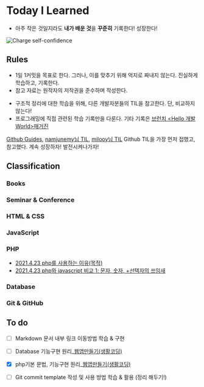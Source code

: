 # Today I Learned

* 아주 작은 것일지라도 **내가 배운 것**을 **꾸준히** 기록한다! 성장한다!

![Charge self-confidence](https://media.giphy.com/media/E72zBwfDfxRwLu5vbB/giphy.gif)

## Rules
* 1일 1커밋을 목표로 한다. 그러나, 이를 맞추기 위해 억지로 짜내지 않는다. 진실하게 학습하고, 기록한다.
* 참고 자료는 원작자의 저작권을 준수하며 작성한다. 
<!--(내용 언급이 아닌 링크 작성은 가능한것인지? 알아볼 것)-->
* 구조적 정리에 대한 학습을 위해, 다른 개발자분들의 TIL을 참고한다. 단, 비교하지 않는다!
* 프로그래밍에 직접 관련된 학습 기록만을 다룬다. 기타 기록은 [브런치 <Hello 개발 World>매거진](https://brunch.co.kr/magazine/this)

[Github Guides](https://guides.github.com/features/mastering-markdown/), 
[namjunemy님 TIL](https://github.com/namjunemy/TIL#readme), [milooy님 TIL](https://github.com/milooy/TIL) Github TIL을 가장 먼저 접했고, 참고했다.
계속 성장하자! 발전시켜나가자!


## Classification
### Books
### Seminar & Conference
### HTML & CSS
### JavaScript
### PHP
* [2021.4.23 php를 사용하는 이유(목적)](https://github.com/ShinAhYoung21/TIL/blob/master/PHP/php_1.md)
* [2021.4.23 php와 javascript 비교 1: 문자, 숫자, +선택자의 쓰임새](https://github.com/ShinAhYoung21/TIL/blob/master/PHP/php_2.md)
### Database
### Git & GitHub


## To do
- [ ] Markdown 문서 내부 링크 이동방법 학습 & 구현
- [ ] Database 기능구현 원리_[웹앱만들기(생활코딩)](https://opentutorials.org/course/1688/9386)
- [X] php기본 문법, 기능구현 원리_[웹앱만들기(생활코딩)](https://opentutorials.org/course/1688/9363)
- [ ] Git commit template 작성 및 사용 방법 학습 & 활용 (정리 해두기!)

